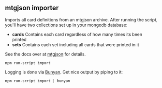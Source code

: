 ## mtgjson importer

Imports all card definitions from an mtgjson archive. After running the script,
you'll have two collections set up in your mongodb database:

* **cards** Contains each card regardless of how many times its been printed
* **sets** Contains each set including all cards that were printed in it

See the docs over at [mtgjson](http://mtgjson.com/documentation.html) for
details.

```
npm run-script import
```

Logging is done via [Bunyan](https://www.npmjs.com/package/bunyan). Get nice
output by piping to it:

```
npm run-script import | bunyan
```
